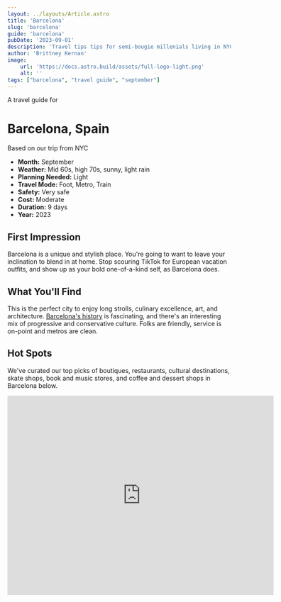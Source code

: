 ```yaml
---
layout: ../layouts/Article.astro
title: 'Barcelona'
slug: 'barcelona'
guide: 'barcelona'
pubDate: '2023-09-01'
description: 'Travel tips tips for semi-bougie millenials living in NYC, who will be traveling to Barcelona in the month of September.'
author: 'Brittney Kernan'
image:
    url: 'https://docs.astro.build/assets/full-logo-light.png'
    alt: ''
tags: ["barcelona", "travel guide", "september"]
---
```


A travel guide for

# Barcelona, Spain

Based on our trip from NYC

* **Month:**  September
* **Weather:** Mid 60s, high 70s, sunny, light rain
* **Planning Needed:** Light
* **Travel Mode:** Foot, Metro, Train
* **Safety:** Very safe
* **Cost:** Moderate
* **Duration:** 9 days
* **Year:** 2023

## First Impression</h4>

Barcelona is a unique and stylish place. You're going to
want to leave your inclination to blend in at home. Stop
scouring TikTok for European vacation outfits, and show up
as your bold one-of-a-kind self, as Barcelona does.

## What You'll Find
                
This is the perfect city to enjoy long strolls, culinary
excellence, art, and architecture. [Barcelona's history](https://en.wikipedia.org/wiki/History_of_Barcelona) is fascinating, and there's an interesting mix of progressive and conservative culture. Folks are friendly, service is on-point and metros are clean.

## Hot Spots

We've curated our top picks of boutiques, restaurants, 
cultural destinations, skate shops, book and music stores, and coffee and dessert shops in Barcelona below.

<iframe
src="https://www.google.com/maps/d/u/0/embed?mid=1os2iIcn02sp3VBhO1XpAFaje79X7hAE&ehbc=2E312F&noprof=1"
width="600"
height="450"
style="border:0"
loading="lazy"
allowfullscreen
referrerpolicy="no-referrer-when-downgrade"
></iframe>
